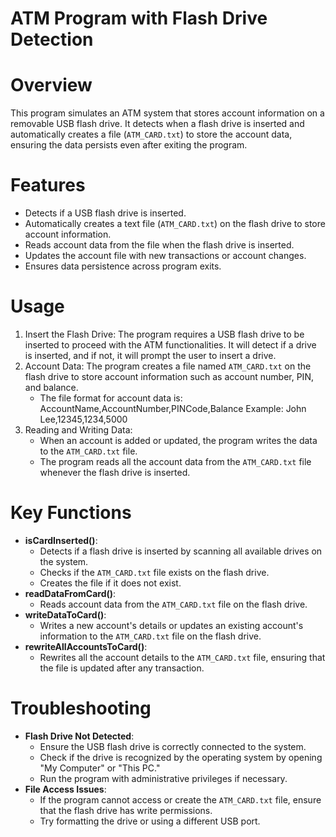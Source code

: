 # ATM Program with Flash Drive Detection

# Overview
This program simulates an ATM system that stores account information on a removable USB flash drive. It detects when a flash drive is inserted and automatically creates a file (`ATM_CARD.txt`) to store the account data, ensuring the data persists even after exiting the program.

# Features
- Detects if a USB flash drive is inserted.
- Automatically creates a text file (`ATM_CARD.txt`) on the flash drive to store account information.
- Reads account data from the file when the flash drive is inserted.
- Updates the account file with new transactions or account changes.
- Ensures data persistence across program exits.

# Usage
1. Insert the Flash Drive:
   The program requires a USB flash drive to be inserted to proceed with the ATM functionalities. It will detect if a drive is inserted, and if not, it will prompt the user to insert a drive.
2. Account Data:
   The program creates a file named `ATM_CARD.txt` on the flash drive to store account information such as account number, PIN, and balance.
   - The file format for account data is:
     AccountName,AccountNumber,PINCode,Balance
     Example:
     John Lee,12345,1234,5000
3. Reading and Writing Data:
   - When an account is added or updated, the program writes the data to the `ATM_CARD.txt` file.
   - The program reads all the account data from the `ATM_CARD.txt` file whenever the flash drive is inserted.

# Key Functions
- **isCardInserted()**:
  - Detects if a flash drive is inserted by scanning all available drives on the system.
  - Checks if the `ATM_CARD.txt` file exists on the flash drive.
  - Creates the file if it does not exist.
- **readDataFromCard()**:
  - Reads account data from the `ATM_CARD.txt` file on the flash drive.
- **writeDataToCard()**:
  - Writes a new account's details or updates an existing account's information to the `ATM_CARD.txt` file on the flash drive.
- **rewriteAllAccountsToCard()**:
  - Rewrites all the account details to the `ATM_CARD.txt` file, ensuring that the file is updated after any transaction.

# Troubleshooting
- **Flash Drive Not Detected**:
  - Ensure the USB flash drive is correctly connected to the system.
  - Check if the drive is recognized by the operating system by opening "My Computer" or "This PC."
  - Run the program with administrative privileges if necessary.
- **File Access Issues**:
  - If the program cannot access or create the `ATM_CARD.txt` file, ensure that the flash drive has write permissions.
  - Try formatting the drive or using a different USB port.
  
